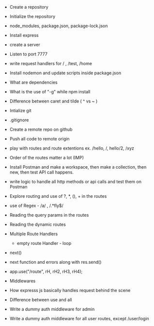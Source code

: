 - Create a repository
- Initialize the repository
- node_modules, package.json, package-lock.json
- Install express
- create a server
- Listen to port 7777
- write request handlers for / , /test, /home
- Install nodemon and update scripts inside package.json
- What are dependencies
- What is the use of "-g" while npm install
- Difference between caret and tilde ( ^ vs ~ )

- Intialize git
- .gitignore
- Create a remote repo on github
- Push all code to remote origin
- play with routes and route extentions ex. /hello, /, hello/2, /xyz
- Order of the routes matter a lot (IMP)
- Install Postman and make a workspace, then make a collection, then new, then test API call happens.
- write logic to handle all http methods or api calls and test them on Postman
- Explore routing and use of ?, *, (), + in the routes
- use of Regex - /a/ , /.*fly$/
- Reading the query params in the routes
- Reading the dynamic routes

- Multiple Route Handlers
    - empty route Handler - loop  
- next()
- next function and errors along with res.send()
- app.use("/route", rH, rH2, rH3, rH4);
- Middlewares
- How expresss js basically handles request behind the scene
- Difference between use and all
- Write a dummy auth middleware for admin 
- Write a dummy auth middleware for all user routes, except /user/login
